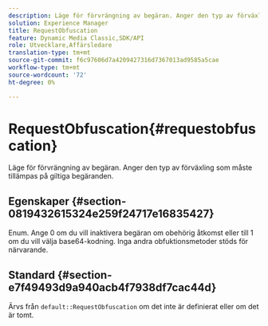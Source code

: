 ```yaml
---
description: Läge för förvrängning av begäran. Anger den typ av förväxling som måste tillämpas på giltiga begäranden.
solution: Experience Manager
title: RequestObfuscation
feature: Dynamic Media Classic,SDK/API
role: Utvecklare,Affärsledare
translation-type: tm+mt
source-git-commit: f6c97606d7a4209427316d7367013ad9585a5cae
workflow-type: tm+mt
source-wordcount: '72'
ht-degree: 0%

---
```



# RequestObfuscation{#requestobfuscation}

Läge för förvrängning av begäran. Anger den typ av förväxling som måste tillämpas på giltiga begäranden.

## Egenskaper {#section-0819432615324e259f24717e16835427}

Enum. Ange 0 om du vill inaktivera begäran om obehörig åtkomst eller till 1 om du vill välja base64-kodning. Inga andra obfuktionsmetoder stöds för närvarande.

## Standard {#section-e7f49493d9a940acb4f7938df7cac44d}

Ärvs från `default::RequestObfuscation` om det inte är definierat eller om det är tomt.
